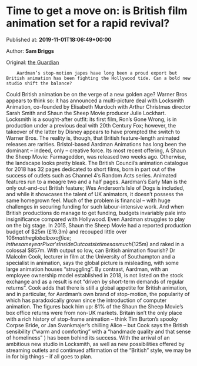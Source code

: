 
# Time to get a move on: is British film animation set for a rapid revival?

Published at: **2019-11-01T18:06:49+00:00**

Author: **Sam Briggs**

Original: [the Guardian](https://www.theguardian.com/film/2019/nov/01/british-film-animation-aardman-early-man-stop-motion-hollywood-studio)


        Aardman’s stop-motion japes have long been a proud export but British animation has been fighting the Hollywood tide. Can a bold new studio shift the balance?
      
Could British animation be on the verge of a new golden age? Warner Bros appears to think so: it has announced a multi-picture deal with Locksmith Animation, co-founded by Elisabeth Murdoch with Arthur Christmas director Sarah Smith and Shaun the Sheep Movie producer Julie Lockhart.
Locksmith is a sought-after outfit: its first film, Ron’s Gone Wrong, is in production under a previous deal with 20th Century Fox; however, the takeover of the latter by Disney appears to have prompted the switch to Warner Bros.
The reality is, though, that British feature-length animated releases are rarities. Bristol-based Aardman Animations has long been the dominant – indeed, only – creative force. Its most recent offering, A Shaun the Sheep Movie: Farmageddon, was released two weeks ago. Otherwise, the landscape looks pretty bleak. The British Council’s animation catalogue for 2018 has 32 pages dedicated to short films, born in part out of the success of outlets such as Channel 4’s Random Acts series. Animated features run to a meagre two and a half pages. Aardman’s Early Man is the only out-and-out British feature; Wes Anderson’s Isle of Dogs is included, and while it showcases the talent of UK animators, it doesn’t possess the same homegrown feel.
Much of the problem is financial – with huge challenges in securing funding for such labour-intensive work. And when British productions do manage to get funding, budgets invariably pale into insignificance compared with Hollywood. Even Aardman struggles to play on the big stage. In 2015, Shaun the Sheep Movie had a reported production budget of $25m (£19.3m) and recouped little over $106m at the global box office; in the same year Pixar’s Inside Out cost six times as much ($125m) and raked in a colossal $857m.
With output so low, can British animation flourish? Dr Malcolm Cook, lecturer in film at the University of Southampton and a specialist in animation, says the global picture is misleading, with some large animation houses “struggling”. By contrast, Aardman, with an employee ownership model established in 2018, is not listed on the stock exchange and as a result is not “driven by short-term demands of regular returns”.
Cook adds that there is still a global appetite for British animation, and in particular, for Aardman’s own brand of stop-motion, the popularity of which has paradoxically grown since the introduction of computer animation. The figures back him up: 81% of the Shaun the Sheep Movie’s box office returns were from non-UK markets.
Britain isn’t the only place with a rich history of stop-frame animation – think Tim Burton’s spooky Corpse Bride, or Jan Svankmajer’s chilling Alice – but Cook says the British sensibility (“warm and comforting” with a “handmade quality and that sense of homeliness” ) has been behind its success.
With the arrival of an ambitious new studio in Locksmith, as well as new possibilities offered by streaming outlets and continued affirmation of the “British” style, we may be in for big things – if all goes to plan.
